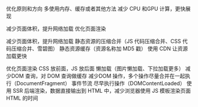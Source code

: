 优化原则和方向
多使用内存、缓存或者其他方法
减少 CPU 和GPU 计算，更快展现

减少页面体积，提升网络加载
优化页面渲染

减少页面体积，提升网络加载
静态资源的压缩合并（JS 代码压缩合并、CSS 代码压缩合并、雪碧图）
静态资源缓存（资源名称加 MD5 戳）
使用 CDN 让资源加载更快

优化页面渲染
CSS 放前面，JS 放后面
懒加载（图片懒加载、下拉加载更多）
减少DOM 查询，对 DOM 查询做缓存
减少DOM 操作，多个操作尽量合并在一起执行（DocumentFragment）
事件节流
尽早执行操作（DOMContentLoaded）
使用 SSR 后端渲染，数据直接输出到 HTML 中，减少浏览器使用 JS 模板渲染页面 HTML 的时间